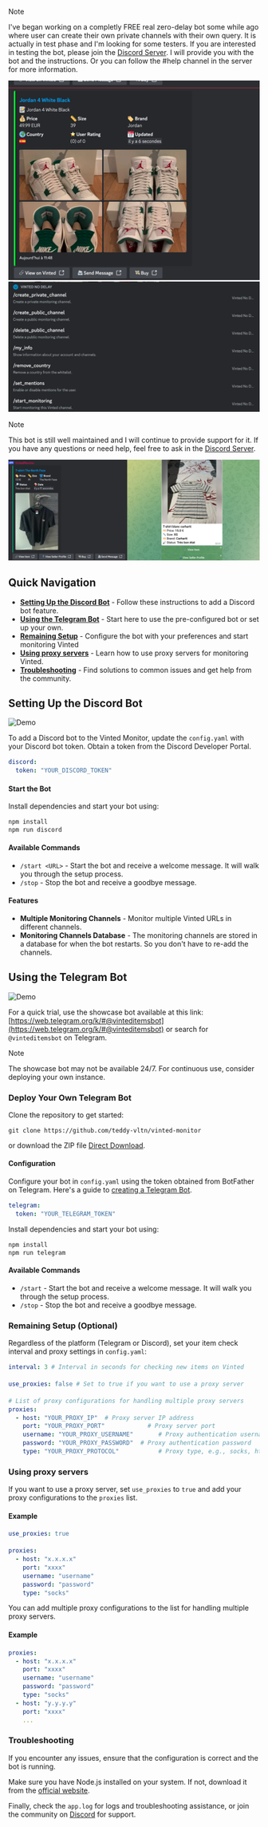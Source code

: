 > [!NOTE]  
> I've began working on a completly FREE real zero-delay bot some while ago where user can create their own private channels with their own query. It is actually in test phase and I'm looking for some testers. If you are interested in testing the bot, please join the [Discord Server](https://discord.gg/BGbDvpQzKK). I will provide you with the bot and the instructions. Or you can follow the #help channel in the server for more information.

![Zero Delay New Free Bot](./etc/new-bot.png)
![Zero Delay New Free Bot Commands](./etc/new-bot-commands.png)

> [!NOTE]  
> This bot is still well maintained and I will continue to provide support for it. If you have any questions or need help, feel free to ask in the [Discord Server](https://discord.gg/uBTPsfMQ).

![Vinted Monitor](./etc/banner.png)

Quick Navigation
----------------

*   **[Setting Up the Discord Bot](#setting-up-the-discord-bot)** - Follow these instructions to add a Discord bot feature.
*   **[Using the Telegram Bot](#using-the-telegram-bot)** - Start here to use the pre-configured bot or set up your own.
*   **[Remaining Setup](#remaining-setup)** - Configure the bot with your preferences and start monitoring Vinted
*   **[Using proxy servers](#using-proxy-servers)** - Learn how to use proxy servers for monitoring Vinted.
*   **[Troubleshooting](#troubleshooting)** - Find solutions to common issues and get help from the community.

Setting Up the Discord Bot
--------------------------

![Demo](./etc/demo-discord.gif)

To add a Discord bot to the Vinted Monitor, update the `config.yaml` with your Discord bot token. Obtain a token from the Discord Developer Portal.

```yaml
discord:   
  token: "YOUR_DISCORD_TOKEN"
```

#### Start the Bot

Install dependencies and start your bot using:

```shell
npm install
npm run discord
```

#### Available Commands

*   `/start <URL>` - Start the bot and receive a welcome message. It will walk you through the setup process.
*   `/stop` - Stop the bot and receive a goodbye message.

#### Features

*  **Multiple Monitoring Channels** - Monitor multiple Vinted URLs in different channels.
*  **Monitoring Channels Database** - The monitoring channels are stored in a database for when the bot restarts. So you don't have to re-add the channels.

Using the Telegram Bot
----------------------

![Demo](./etc/demo-telegram.gif)

For a quick trial, use the showcase bot available at this link: [https://web.telegram.org/k/#@vinteditemsbot](https://web.telegram.org/k/#@vinteditemsbot) or search for `@vinteditemsbot` on Telegram.

> [!NOTE]  
> The showcase bot may not be available 24/7. For continuous use, consider deploying your own instance.

### Deploy Your Own Telegram Bot

Clone the repository to get started:

```shell
git clone https://github.com/teddy-vltn/vinted-monitor
```

or download the ZIP file [Direct Download](https://github.com/teddy-vltn/vinted-monitor/archive/refs/heads/main.zip).

#### Configuration

Configure your bot in `config.yaml` using the token obtained from BotFather on Telegram. Here's a guide to [creating a Telegram Bot](https://core.telegram.org/bots/tutorial).

```yaml
telegram:   
  token: "YOUR_TELEGRAM_TOKEN"
```

Install dependencies and start your bot using:

```shell
npm install 
npm run telegram
```

#### Available Commands

*   `/start` - Start the bot and receive a welcome message. It will walk you through the setup process.
*   `/stop` - Stop the bot and receive a goodbye message.

### Remaining Setup (Optional)

Regardless of the platform (Telegram or Discord), set your item check interval and proxy settings in `config.yaml`:

```yaml
interval: 3 # Interval in seconds for checking new items on Vinted

use_proxies: false # Set to true if you want to use a proxy server

# List of proxy configurations for handling multiple proxy servers
proxies:
  - host: "YOUR_PROXY_IP"  # Proxy server IP address
    port: "YOUR_PROXY_PORT"            # Proxy server port
    username: "YOUR_PROXY_USERNAME"       # Proxy authentication username
    password: "YOUR_PROXY_PASSWORD"  # Proxy authentication password
    type: "YOUR_PROXY_PROTOCOL"           # Proxy type, e.g., socks, http
```

### Using proxy servers

If you want to use a proxy server, set `use_proxies` to `true` and add your proxy configurations to the `proxies` list.

#### Example

```yaml
use_proxies: true

proxies:
  - host: "x.x.x.x"
    port: "xxxx"
    username: "username"
    password: "password"
    type: "socks"
```

You can add multiple proxy configurations to the list for handling multiple proxy servers.

#### Example

```yaml
proxies:
  - host: "x.x.x.x"
    port: "xxxx"
    username: "username"
    password: "password"
    type: "socks"
  - host: "y.y.y.y"
    port: "xxxx"
    ...
```

### Troubleshooting

If you encounter any issues, ensure that the configuration is correct and the bot is running.

Make sure you have Node.js installed on your system. If not, download it from the [official website](https://nodejs.org/).

Finally, check the `app.log` for logs and troubleshooting assistance, or join the community on [Discord](https://discord.gg/HgMHRjXqhQ) for support.
